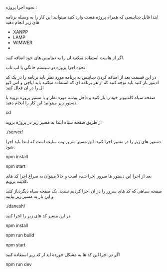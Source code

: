 نحوه اجرا پروژه :

ابتدا فایل دیتابیسی که همراه پروژه هست وارد کنید میتوانید این کار را به وسیله برنامه های زیر انجام دهید
 - XANPP
 - LAMP
 - WIMWER
 - 
 اگر از هاست استفاده میکنید ان را به دیتابیس های خود اضافه کنید.


 نحوه اجرا پروژه در سیستم خانگی یا لپ تاپ : 

 در این قسمت بعد از اضافه کردن دینابیس به برنامه مورد نظر باید برنامه را در یک کد ادیتور باز کنید 
 باید توجه کنید که از هر برنامه ای که استفاده میکنید باید اپاچی و اس کیو ال را در ان فعال کنید

 صفحه سیاه کامپیوتر خود را باز کنید و داخل پوشه مورد نظر و یا مسیر پروژه بروید با دستور زیر میتوانید این کار را انجام دهید.
 
 cd 
 
 از طریق صفحه سیاه ابتدا به  مسیر زیر در پروژه بروید
 
 ./server/
 
 دستور های زیر را در مسیر اجرا کنید. این مسیر سرور وب سایت است که ابتدا باید اجرا شود.
 
 
 npm install
 
 npm start
 
بعد از اجرا این دستور ها سرور اجرا شده است و حالا میتوان به سراغ اجرا کد های کلایت برویم.

صفحه سیاهی که کد های سرور را در ان اجرا کردیم نبندید.
یک صفحه سیاه دیگردباز کنید و این بار به مسیر زیر بیایید

./danesh/

در این مسیر کد های زیر را اجرا کنید.

npm install

npm run build

npm start 

اگر در اجرا این کد ها به مشکل خورده اید از کد زیر استفاده کنید


npm run dev

